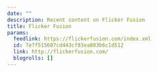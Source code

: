 ```yaml
---
date: ""
description: Recent content on Flicker Fusion
title: Flicker Fusion
params:
  feedlink: https://flickerfusion.com/index.xml
  id: 7e7f515607cd443cf83ea803b6c1d512
  link: http://flickerfusion.com/
  blogrolls: []
---
```

